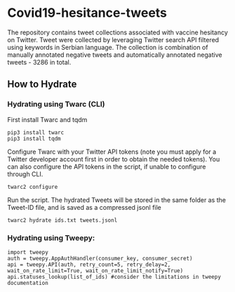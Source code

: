 # Covid19-hesitance-tweets
The repository contains tweet collections associated with vaccine hesitancy on Twitter. Tweet were collected by leveraging Twitter search API filtered using keywords in Serbian language. The collection is combination of manually annotated negative tweets and automatically annotated negative tweets - 3286 in total.
## How to Hydrate
### Hydrating using Twarc (CLI)

First install Twarc and tqdm

    pip3 install twarc
    pip3 install tqdm

Configure Twarc with your Twitter API tokens (note you must apply for a Twitter developer account first in order to obtain the needed tokens). You can also configure the API tokens in the script, if unable to configure through CLI.

    twarc2 configure
Run the script. The hydrated Tweets will be stored in the same folder as the Tweet-ID file, and is saved as a compressed jsonl file

    twarc2 hydrate ids.txt tweets.jsonl


### Hydrating using Tweepy:
    import tweepy
    auth = tweepy.AppAuthHandler(consumer_key, consumer_secret)
    api = tweepy.API(auth, retry_count=5, retry_delay=2, wait_on_rate_limit=True, wait_on_rate_limit_notify=True)
    api.statuses_lookup(list_of_ids) #consider the limitations in tweepy documentation
